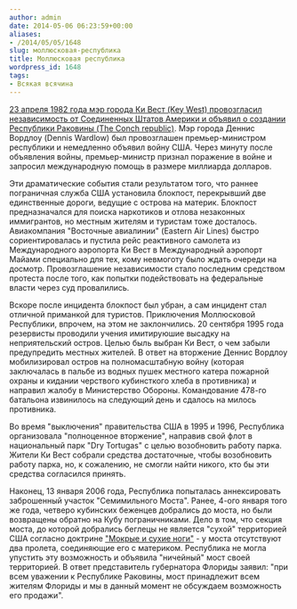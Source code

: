 ```yaml
---
author: admin
date: 2014-05-06 06:23:59+00:00
aliases:
- /2014/05/05/1648
slug: моллюсковая-республика
title: Моллюсковая республика
wordpress_id: 1648
tags:
- Всякая всячина
---
```


[23 апреля 1982 года мэр города Ки Вест (Key West) провозгласил независимость от Соединенных Штатов Америки и объявил о создании Республики Раковины (The Conch republic)](http://en.wikipedia.org/wiki/The_Conch_Republic). Мэр города Деннис Вордлоу (Dennis Wardlow) был провозглашен премьер-министром республики и немедленно объявил войну США. Через минуту после объявления войны, премьер-министр признал поражение в войне и запросил международную помощь в размере миллиарда долларов.

Эти драматические события стали результатом того, что раннее пограничная служба США установила блокпост, перекрывший две единственные дороги, ведущие с острова на материк. Блокпост предназначался для поиска наркотиков и отлова незаконных иммигрантов, но местным жителям и туристам тоже досталось. Авиакомпания "Восточные авиалинии" (Eastern Air Lines) быстро сориентировалась и пустила рейс реактивного самолета из Международного аэропорта Ки Вест в Международный аэропорт Майами специально для тех, кому невмоготу было ждать очереди на досмотр. Провозглашение независимости стало последним средством протеста после того, как попытки подействовать на федеральные власти через суд провалились. 

Вскоре после инцидента блокпост был убран, а сам инцидент стал отличной приманкой для туристов. Приключения Моллюсковой Республики, впрочем, на этом не заклончились. 20 сентября 1995 года резервисты проводили учения имитируюшие высадку на неприятельский остров. Целью быль выбран Ки Вест, о чем забыли предупредить местных жителей. В ответ на вторжение Деннис Вордлоу мобилизировал остров на полномасштабную войну (которая заключалась в пальбе из водных пушек местного катера пожарной охраны и кидании черствого кубинсткого хлеба в противника) и направил жалобу в Министерство Обороны. Командование 478-го батальона извинилось на следующий день и сдалось на милось противника.

Во время "выключения" правительства США в 1995 и 1996, Республика организовала "полноценное вторжение", направив свой флот в национальный парк "Dry Tortugas" с целью возобновить работу парка. Жители Ки Вест собрали средства достаточные, чтобы возобновить работу парка, но, к сожалению, не смогли найти никого, кто бы эти средства согласился принять.

Наконец, 13 января 2006 года, Республика попыталась аннексировать заброшенный участок "Семимильного Моста". Ранее, 4-ого января того же года, четверо кубинских беженцев добрались до моста, но были возвращены обратно на Кубу пограничниками. Дело в том, что секция моста, до которой добрались беглецы не  является "сухой" территорией США согласно доктрине ["Мокрые и сухие ноги"](http://en.wikipedia.org/wiki/Wet_feet,_dry_feet_policy) - у моста отсутствуют два пролета, соединяющие его с материком. Республика не могла упустить эту возможность и объявила "ничейный" мост своей территорией. В ответ представитель губернатора Флориды заявил: "при всем уважении к Республике Раковины, мост принадлежит всем жителям Флориды и мы в данный момент не обсуждаем возможность его продажи".
